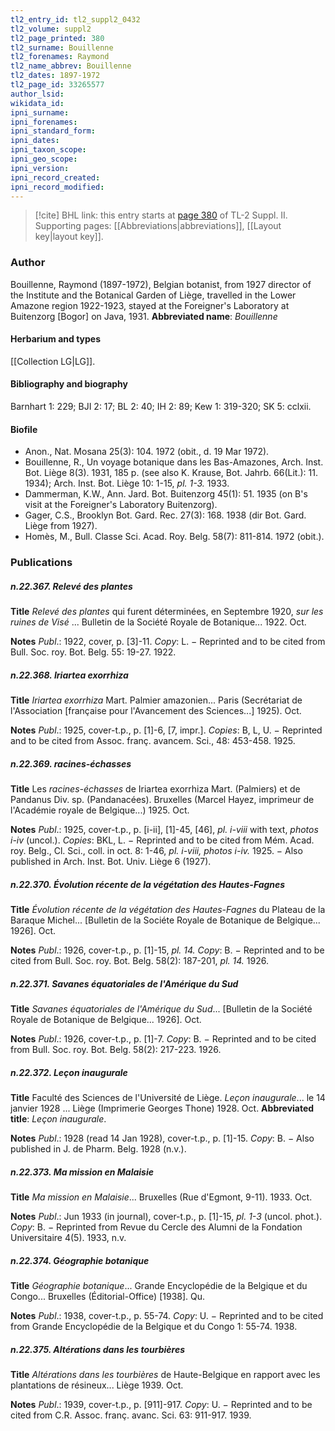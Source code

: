 ```yaml
---
tl2_entry_id: tl2_suppl2_0432
tl2_volume: suppl2
tl2_page_printed: 380
tl2_surname: Bouillenne
tl2_forenames: Raymond
tl2_name_abbrev: Bouillenne
tl2_dates: 1897-1972
tl2_page_id: 33265577
author_lsid: 
wikidata_id: 
ipni_surname: 
ipni_forenames: 
ipni_standard_form: 
ipni_dates: 
ipni_taxon_scope: 
ipni_geo_scope: 
ipni_version: 
ipni_record_created: 
ipni_record_modified:
---
```



> [!cite] BHL link: this entry starts at [page 380](https://www.biodiversitylibrary.org/page/33265577) of TL-2 Suppl. II.
> Supporting pages: [[Abbreviations|abbreviations]], [[Layout key|layout key]].

### Author

Bouillenne, Raymond (1897-1972), Belgian botanist, from 1927 director of the Institute and the Botanical Garden of Liège, travelled in the Lower Amazone region 1922-1923, stayed at the Foreigner's Laboratory at Buitenzorg \[Bogor\] on Java, 1931. 
**Abbreviated name**: *Bouillenne*

#### Herbarium and types

[[Collection LG|LG]].

#### Bibliography and biography

Barnhart 1: 229; BJI 2: 17; BL 2: 40; IH 2: 89; Kew 1: 319-320; SK 5: cclxii.

#### Biofile

- Anon., Nat. Mosana 25(3): 104. 1972 (obit., d. 19 Mar 1972).
- Bouillenne, R., Un voyage botanique dans les Bas-Amazones, Arch. Inst. Bot. Liège 8(3). 1931, 185 p. (see also K. Krause, Bot. Jahrb. 66(Lit.): 11. 1934); Arch. Inst. Bot. Liège 10: 1-15, *pl. 1-3.* 1933.
- Dammerman, K.W., Ann. Jard. Bot. Buitenzorg 45(1): 51. 1935 (on B's visit at the Foreigner's Laboratory Buitenzorg).
- Gager, C.S., Brooklyn Bot. Gard. Rec. 27(3): 168. 1938 (dir Bot. Gard. Liège from 1927).
- Homès, M., Bull. Classe Sci. Acad. Roy. Belg. 58(7): 811-814. 1972 (obit.).

### Publications

##### n.22.367. Relevé des plantes

**Title**
*Relevé des plantes* qui furent déterminées, en Septembre 1920, *sur les ruines de Visé* ... Bulletin de la Société Royale de Botanique... 1922. Oct.

**Notes**
*Publ*.: 1922, cover, p. \[3\]-11. *Copy*: L. − Reprinted and to be cited from Bull. Soc. roy. Bot. Belg. 55: 19-27. 1922.

##### n.22.368. Iriartea exorrhiza

**Title**
*Iriartea exorrhiza* Mart. Palmier amazonien... Paris (Secrétariat de l'Association \[française pour l'Avancement des Sciences...\] 1925). Oct.

**Notes**
*Publ*.: 1925, cover-t.p., p. \[1\]-6, \[7, impr.\]. *Copies*: B, L, U. − Reprinted and to be cited from Assoc. franç. avancem. Sci., 48: 453-458. 1925.

##### n.22.369. racines-échasses

**Title**
Les *racines-échasses* de Iriartea exorrhiza Mart. (Palmiers) et de Pandanus Div. sp. (Pandanacées). Bruxelles (Marcel Hayez, imprimeur de l'Académie royale de Belgique...) 1925. Oct.

**Notes**
*Publ*.: 1925, cover-t.p., p. \[i-ii\], \[1\]-45, \[46\], *pl. i-viii* with text, *photos i-iv* (uncol.). *Copies*: BKL, L. − Reprinted and to be cited from Mém. Acad. roy. Belg., Cl. Sci., coll. in oct. 8: 1-46, *pl. i-viii, photos i-iv.* 1925. − Also published in Arch. Inst. Bot. Univ. Liège 6 (1927).

##### n.22.370. Évolution récente de la végétation des Hautes-Fagnes

**Title**
*Évolution récente de la végétation des Hautes-Fagnes* du Plateau de la Baraque Michel... \[Bulletin de la Sociéte Royale de Botanique de Belgique... 1926\]. Oct.

**Notes**
*Publ*.: 1926, cover-t.p., p. \[1\]-15, *pl. 14.* *Copy*: B. − Reprinted and to be cited from Bull. Soc. roy. Bot. Belg. 58(2): 187-201, *pl. 14.* 1926.

##### n.22.371. Savanes équatoriales de l'Amérique du Sud

**Title**
*Savanes équatoriales de l'Amérique du Sud*... \[Bulletin de la Société Royale de Botanique de Belgique... 1926\]. Oct.

**Notes**
*Publ*.: 1926, cover-t.p., p. \[1\]-7. *Copy*: B. − Reprinted and to be cited from Bull. Soc. roy. Bot. Belg. 58(2): 217-223. 1926.

##### n.22.372. Leçon inaugurale

**Title**
Faculté des Sciences de l'Université de Liège. *Leçon inaugurale*... le 14 janvier 1928 ... Liège (Imprimerie Georges Thone) 1928. Oct.
**Abbreviated title**: *Leçon inaugurale*.

**Notes**
*Publ*.: 1928 (read 14 Jan 1928), cover-t.p., p. \[1\]-15. *Copy*: B. − Also published in J. de Pharm. Belg. 1928 (n.v.).

##### n.22.373. Ma mission en Malaisie

**Title**
*Ma mission en Malaisie*... Bruxelles (Rue d'Egmont, 9-11). 1933. Oct.

**Notes**
*Publ*.: Jun 1933 (in journal), cover-t.p., p. \[1\]-15, *pl. 1-3* (uncol. phot.). *Copy*: B. − Reprinted from Revue du Cercle des Alumni de la Fondation Universitaire 4(5). 1933, n.v.

##### n.22.374. Géographie botanique

**Title**
*Géographie botanique*... Grande Encyclopédie de la Belgique et du Congo... Bruxelles (Éditorial-Office) \[1938\]. Qu.

**Notes**
*Publ*.: 1938, cover-t.p., p. 55-74. *Copy*: U. − Reprinted and to be cited from Grande Encyclopédie de la Belgique et du Congo 1: 55-74. 1938.

##### n.22.375. Altérations dans les tourbières

**Title**
*Altérations dans les tourbières* de Haute-Belgique en rapport avec les plantations de résineux... Liège 1939. Oct.

**Notes**
*Publ*.: 1939, cover-t.p., p. \[911\]-917. *Copy*: U. − Reprinted and to be cited from C.R. Assoc. franç. avanc. Sci. 63: 911-917. 1939.

